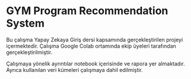 # GYM Program Recommendation System
Bu çalışma Yapay Zekaya Giriş dersi kapsamında gerçekleştirilen projeyi içermektedir.
Çalışma Google Colab ortamında ekip üyeleri tarafından gerçekleştirilmiştir.

Çalışmaya yönelik ayrıntılar notebook içerisinde ve rapora yer almaktadır.
Ayrıca kullanılan veri kümeleri çalışmaya dahil edilmiştir.

